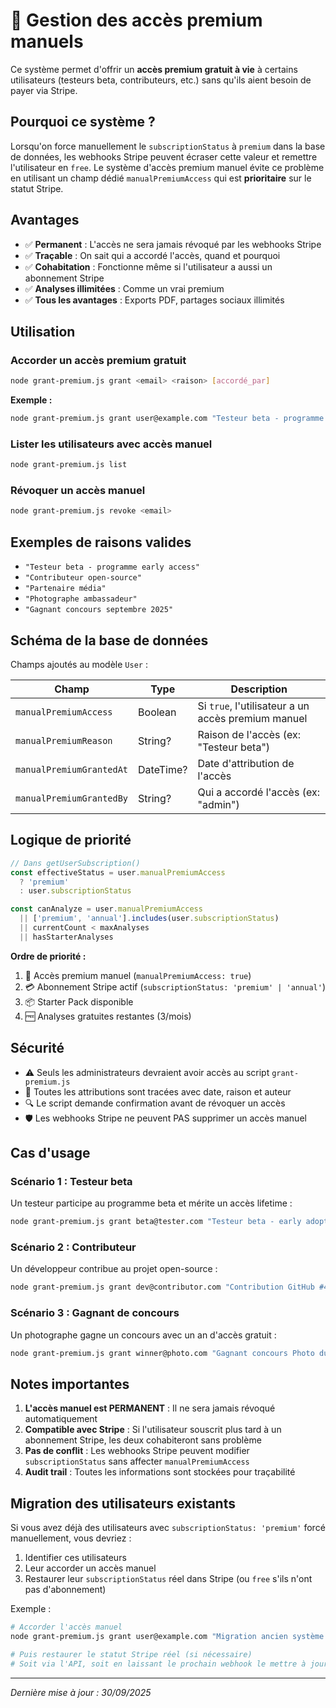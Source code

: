 # 🔐 Gestion des accès premium manuels

Ce système permet d'offrir un **accès premium gratuit à vie** à certains utilisateurs (testeurs beta, contributeurs, etc.) sans qu'ils aient besoin de payer via Stripe.

## Pourquoi ce système ?

Lorsqu'on force manuellement le `subscriptionStatus` à `premium` dans la base de données, les webhooks Stripe peuvent écraser cette valeur et remettre l'utilisateur en `free`. Le système d'accès premium manuel évite ce problème en utilisant un champ dédié `manualPremiumAccess` qui est **prioritaire** sur le statut Stripe.

## Avantages

- ✅ **Permanent** : L'accès ne sera jamais révoqué par les webhooks Stripe
- ✅ **Traçable** : On sait qui a accordé l'accès, quand et pourquoi
- ✅ **Cohabitation** : Fonctionne même si l'utilisateur a aussi un abonnement Stripe
- ✅ **Analyses illimitées** : Comme un vrai premium
- ✅ **Tous les avantages** : Exports PDF, partages sociaux illimités

## Utilisation

### Accorder un accès premium gratuit

```bash
node grant-premium.js grant <email> <raison> [accordé_par]
```

**Exemple :**
```bash
node grant-premium.js grant user@example.com "Testeur beta - programme early access" "admin"
```

### Lister les utilisateurs avec accès manuel

```bash
node grant-premium.js list
```

### Révoquer un accès manuel

```bash
node grant-premium.js revoke <email>
```

## Exemples de raisons valides

- `"Testeur beta - programme early access"`
- `"Contributeur open-source"`
- `"Partenaire média"`
- `"Photographe ambassadeur"`
- `"Gagnant concours septembre 2025"`

## Schéma de la base de données

Champs ajoutés au modèle `User` :

| Champ | Type | Description |
|-------|------|-------------|
| `manualPremiumAccess` | Boolean | Si `true`, l'utilisateur a un accès premium manuel |
| `manualPremiumReason` | String? | Raison de l'accès (ex: "Testeur beta") |
| `manualPremiumGrantedAt` | DateTime? | Date d'attribution de l'accès |
| `manualPremiumGrantedBy` | String? | Qui a accordé l'accès (ex: "admin") |

## Logique de priorité

```typescript
// Dans getUserSubscription()
const effectiveStatus = user.manualPremiumAccess
  ? 'premium'
  : user.subscriptionStatus

const canAnalyze = user.manualPremiumAccess
  || ['premium', 'annual'].includes(user.subscriptionStatus)
  || currentCount < maxAnalyses
  || hasStarterAnalyses
```

**Ordre de priorité :**
1. 🔐 Accès premium manuel (`manualPremiumAccess: true`)
2. 💳 Abonnement Stripe actif (`subscriptionStatus: 'premium' | 'annual'`)
3. 📦 Starter Pack disponible
4. 🆓 Analyses gratuites restantes (3/mois)

## Sécurité

- ⚠️ Seuls les administrateurs devraient avoir accès au script `grant-premium.js`
- 📝 Toutes les attributions sont tracées avec date, raison et auteur
- 🔍 Le script demande confirmation avant de révoquer un accès
- 🛡️ Les webhooks Stripe ne peuvent PAS supprimer un accès manuel

## Cas d'usage

### Scénario 1 : Testeur beta
Un testeur participe au programme beta et mérite un accès lifetime :
```bash
node grant-premium.js grant beta@tester.com "Testeur beta - early adopter" "admin"
```

### Scénario 2 : Contributeur
Un développeur contribue au projet open-source :
```bash
node grant-premium.js grant dev@contributor.com "Contribution GitHub #42" "admin"
```

### Scénario 3 : Gagnant de concours
Un photographe gagne un concours avec un an d'accès gratuit :
```bash
node grant-premium.js grant winner@photo.com "Gagnant concours Photo du Mois - Sept 2025" "admin"
```

## Notes importantes

1. **L'accès manuel est PERMANENT** : Il ne sera jamais révoqué automatiquement
2. **Compatible avec Stripe** : Si l'utilisateur souscrit plus tard à un abonnement Stripe, les deux cohabiteront sans problème
3. **Pas de conflit** : Les webhooks Stripe peuvent modifier `subscriptionStatus` sans affecter `manualPremiumAccess`
4. **Audit trail** : Toutes les informations sont stockées pour traçabilité

## Migration des utilisateurs existants

Si vous avez déjà des utilisateurs avec `subscriptionStatus: 'premium'` forcé manuellement, vous devriez :

1. Identifier ces utilisateurs
2. Leur accorder un accès manuel
3. Restaurer leur `subscriptionStatus` réel dans Stripe (ou `free` s'ils n'ont pas d'abonnement)

Exemple :
```bash
# Accorder l'accès manuel
node grant-premium.js grant user@example.com "Migration ancien système premium manuel" "admin"

# Puis restaurer le statut Stripe réel (si nécessaire)
# Soit via l'API, soit en laissant le prochain webhook le mettre à jour
```

---

*Dernière mise à jour : 30/09/2025*
